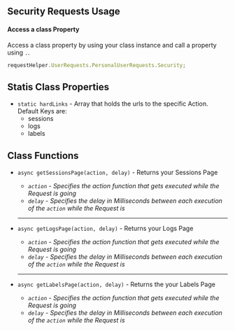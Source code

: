 ## Security Requests Usage

#### Access a class Property

Access a class property by using your class instance and call a property using `.`.

```javascript
requestHelper.UserRequests.PersonalUserRequests.Security;
```

## Statis Class Properties

- `static hardLinks` - Array that holds the urls to the specific Action. Default Keys are:
  - sessions
  - logs
  - labels

## Class Functions

- `async getSessionsPage(action, delay)` - Returns your Sessions Page
  - *`action` - Specifies the action function that gets executed while the Request is going*
  - *`delay` - Specifies the delay in Milliseconds between each execution of the `action` while the Request is*

  ---

- `async getLogsPage(action, delay)` - Returns your Logs Page
  - *`action` - Specifies the action function that gets executed while the Request is going*
  - *`delay` - Specifies the delay in Milliseconds between each execution of the `action` while the Request is*

  ---

- `async getLabelsPage(action, delay)` - Returns the your Labels Page
  - *`action` - Specifies the action function that gets executed while the Request is going*
  - *`delay` - Specifies the delay in Milliseconds between each execution of the `action` while the Request is*
